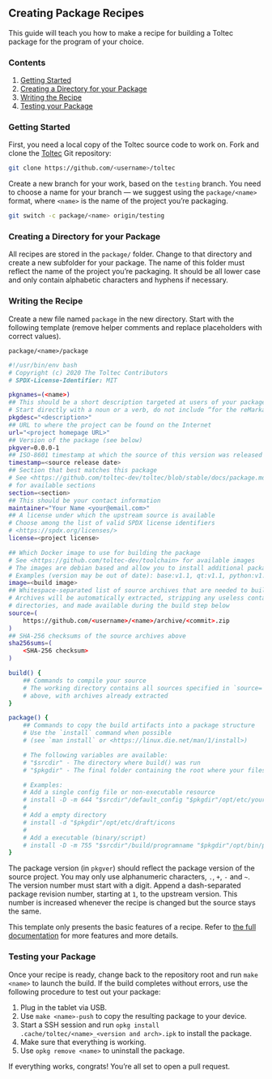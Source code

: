## Creating Package Recipes

This guide will teach you how to make a recipe for building a Toltec package for the program of your choice.

### Contents

1. [Getting Started](#metadata-section)
2. [Creating a Directory for your Package](#prepare-section)
3. [Writing the Recipe](#writing-the-recipe)
4. [Testing your Package](#testing-your-package)

### Getting Started

First, you need a local copy of the Toltec source code to work on.
Fork and clone the [Toltec](https://github.com/toltec-dev/toltec) Git repository:

```sh
git clone https://github.com/<username>/toltec
```

Create a new branch for your work, based on the `testing` branch.
You need to choose a name for your branch — we suggest using the `package/<name>` format, where `<name>` is the name of the project you’re packaging.

```sh
git switch -c package/<name> origin/testing
```

### Creating a Directory for your Package

All recipes are stored in the `package/` folder.
Change to that directory and create a new subfolder for your package.
The name of this folder must reflect the name of the project you’re packaging.
It should be all lower case and only contain alphabetic characters and hyphens if necessary.

### Writing the Recipe

Create a new file named `package` in the new directory.
Start with the following template (remove helper comments and replace placeholders with correct values).

`package/<name>/package`
```sh
#!/usr/bin/env bash
# Copyright (c) 2020 The Toltec Contributors
# SPDX-License-Identifier: MIT

pkgnames=(<name>)
## This should be a short description targeted at users of your package
# Start directly with a noun or a verb, do not include “for the reMarkable”
pkgdesc="<description>"
## URL to where the project can be found on the Internet
url="<project homepage URL>"
## Version of the package (see below)
pkgver=0.0.0-1
## ISO-8601 timestamp at which the source of this version was released
timestamp=<source release date>
## Section that best matches this package
# See <https://github.com/toltec-dev/toltec/blob/stable/docs/package.md#section>
# for available sections
section=<section>
## This should be your contact information
maintainer="Your Name <your@email.com>"
## A license under which the upstream source is available
# Choose among the list of valid SPDX license identifiers
# <https://spdx.org/licenses/>
license=<project license>

## Which Docker image to use for building the package
# See <https://github.com/toltec-dev/toolchain> for available images
# The images are debian based and allow you to install additional packages with apt.
# Examples (version may be out of date): base:v1.1, qt:v1.1, python:v1.1, rust:v1.1
image=<build image>
## Whitespace-separated list of source archives that are needed to build the package
# Archives will be automatically extracted, stripping any useless containing
# directories, and made available during the build step below
source=(
    https://github.com/<username>/<name>/archive/<commit>.zip
)
## SHA-256 checksums of the source archives above
sha256sums=(
    <SHA-256 checksum>
)

build() {
    ## Commands to compile your source
    # The working directory contains all sources specified in `source=`
    # above, with archives already extracted
}

package() {
    ## Commands to copy the build artifacts into a package structure
    # Use the `install` command when possible
    # (see `man install` or <https://linux.die.net/man/1/install>)

    # The following variables are available:
    # "$srcdir" - The directory where build() was run
    # "$pkgdir" - The final folder containing the root where your files should go

    # Examples:
    # Add a single config file or non-executable resource
    # install -D -m 644 "$srcdir"/default_config "$pkgdir"/opt/etc/your_package.conf
    #
    # Add a empty directory
    # install -d "$pkgdir"/opt/etc/draft/icons
    #
    # Add a executable (binary/script)
    # install -D -m 755 "$srcdir"/build/programname "$pkgdir"/opt/bin/programname
}
```

The package version (in `pkgver`) should reflect the package version of the source project.
You may only use alphanumeric characters, `.`, `+`, `-` and `~`.
The version number must start with a digit.
Append a dash-separated package revision number, starting at `1`, to the upstream version.
This number is increased whenever the recipe is changed but the source stays the same.

This template only presents the basic features of a recipe.
Refer to [the full documentation](package.md) for more features and more details.

### Testing your Package

Once your recipe is ready, change back to the repository root and run `make <name>` to launch the build.
If the build completes without errors, use the following procedure to test out your package:

1. Plug in the tablet via USB.
2. Use `make <name>-push` to copy the resulting package to your device.
3. Start a SSH session and run `opkg install .cache/toltec/<name>_<version and arch>.ipk` to install the package.
4. Make sure that everything is working.
5. Use `opkg remove <name>` to uninstall the package.

If everything works, congrats! You’re all set to open a pull request.
